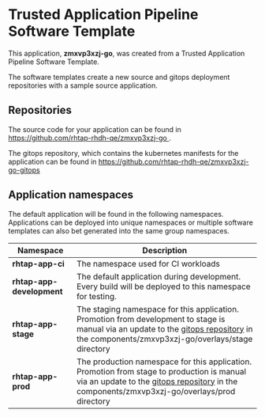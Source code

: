 # Trusted Application Pipeline Software Template

This application, **zmxvp3xzj-go**, was created from a Trusted Application Pipeline Software Template.

The software templates create a new source and gitops deployment repositories with a sample source application. 

## Repositories

The source code for your application can be found in [https://github.com/rhtap-rhdh-qe/zmxvp3xzj-go ](https://github.com/rhtap-rhdh-qe/zmxvp3xzj-go ).
 
The gitops repository, which contains the kubernetes manifests for the application can be found in 
[https://github.com/rhtap-rhdh-qe/zmxvp3xzj-go-gitops ](https://github.com/rhtap-rhdh-qe/zmxvp3xzj-go-gitops ) 

## Application namespaces 

The default application will be found in the following namespaces. Applications can be deployed into unique namespaces or multiple software templates can also bet generated into the same group namespaces.  

|  Namespace   |  Description   |  
| -------- | -------- |
| **rhtap-app-ci** | The namespace used for CI workloads |
| **rhtap-app-development** | The default application during development. Every build will be deployed to this namespace for testing. |
| **rhtap-app-stage** | The staging namespace for this application. Promotion from development to stage is manual via an update to the [gitops repository](https://github.com/rhtap-rhdh-qe/zmxvp3xzj-go-gitops ) in the components/zmxvp3xzj-go/overlays/stage directory |
| **rhtap-app-prod** | The production namespace for this application. Promotion from stage to production is manual via an update to the [gitops repository](https://github.com/rhtap-rhdh-qe/zmxvp3xzj-go-gitops ) in the components/zmxvp3xzj-go/overlays/prod directory |